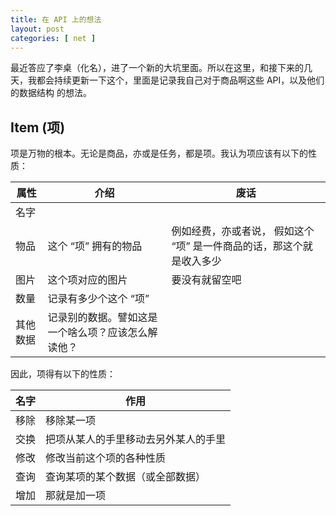 ```yaml
---
title: 在 API 上的想法
layout: post
categories: [ net ]
---
```


最近答应了李桌（化名），进了一个新的大坑里面。所以在这里，和接下来的几天，我都会持续更新一下这个，里面是记录我自己对于商品啊这些 API，以及他们的数据结构 的想法。

## Item (项)

项是万物的根本。无论是商品，亦或是任务，都是项。我认为项应该有以下的性质：

| 属性 | 介绍                  | 废话                                                                  |
|------|-----------------------|-----------------------------------------------------------------------|
| 名字 |                       |                                                                       |
| 物品 | 这个 “项” 拥有的物品  | 例如经费，亦或者说， 假如这个 “项” 是一件商品的话，那这个就是收入多少 |
| 图片 | 这个项对应的图片      | 要没有就留空吧                                                        |
| 数量 | 记录有多少个这个 “项” |                                                                       |
| 其他数据 | 记录别的数据。譬如这是一个啥么项？应该怎么解读他？ |                             |

因此，项得有以下的性质：

| 名字 | 作用                                 |
|------|--------------------------------------|
| 移除 | 移除某一项                           |
| 交换 | 把项从某人的手里移动去另外某人的手里 |
| 修改 | 修改当前这个项的各种性质             |
| 查询 | 查询某项的某个数据（或全部数据）     |
| 增加 | 那就是加一项                         |
